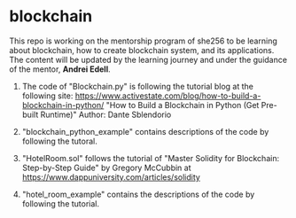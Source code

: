 # blockchain
This repo is working on the mentorship program of she256 to be learning about blockchain, how to create blockchain system, and its applications. 
The content will be updated by the learning journey and under the guidance of the mentor, **Andrei Edell**.

1. The code of "Blockchain.py" is following the tutorial blog at the following site:
https://www.activestate.com/blog/how-to-build-a-blockchain-in-python/
"How to Build a Blockchain in Python (Get Pre-built Runtime)"
Author: Dante Sblendorio

2. "blockchain_python_example" contains descriptions of the code by following the tutoral.

3. "HotelRoom.sol" follows the tutorial of "Master Solidity for Blockchain: Step-by-Step Guide" by Gregory McCubbin
at https://www.dappuniversity.com/articles/solidity

4. "hotel_room_example" contains the descriptions of the code by following the tutorial.

